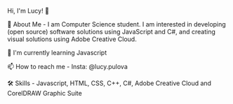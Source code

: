 Hi, I'm Lucy! 👋

🚀 About Me - I am Computer Science student. I am interested in developing (open source) software solutions using JavaScript and C#, and creating visual solutions using Adobe Creative Cloud.

🧠 I'm currently learning Javascript

📫 How to reach me - Insta: @lucy.pulova

🛠 Skills - Javascript, HTML, CSS, C++, C#,   Adobe Creative Cloud and CorelDRAW Graphic Suite
